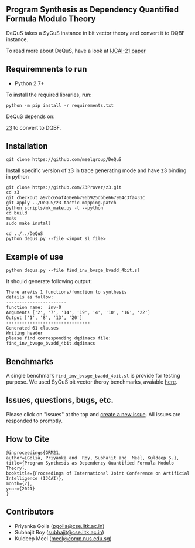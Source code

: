 ## Program Synthesis as Dependency Quantified Formula Modulo Theory
DeQuS takes a SyGuS instance in bit vector theory and convert it to DQBF instance. 

To read more about DeQuS, have a look at [IJCAI-21 paper](https://arxiv.org/pdf/2105.09221.pdf)

## Requiremnents to run

* Python 2.7+

To install the required libraries, run:

```
python -m pip install -r requirements.txt
```
DeQuS depends on:

[z3](https://github.com/Z3Prover/z3) to convert to DQBF.

## Installation

``` 
git clone https://github.com/meelgroup/DeQuS
```
Install specific version of z3 in trace generating mode and have z3 binding in python
```
git clone https://github.com/Z3Prover/z3.git
cd z3
git checkout a97bc65af460e6b796b925dbbe667904c3fa431c
git apply ../DeQuS/z3-tactic-mapping.patch
python scripts/mk_make.py -t --python
cd build
make
sudo make install
```
```
cd ../../DeQuS
python dequs.py --file <input sl file>
```
## Example of use

```
python dequs.py --file find_inv_bvsge_bvadd_4bit.sl
```
It should generate following output:

```
There are/is 1 functions/function to synthesis
details as follow:
-----------------------
function name:  inv-0
Arguments ['2', '7', '14', '19', '4', '10', '16', '22']
Output ['1', '8', '13', '20']
--------------------------------
Generated 61 clauses
Writing header
please find corresponding dqdimacs file: find_inv_bvsge_bvadd_4bit.dqdimacs

```

## Benchmarks

A single benchmark `find_inv_bvsge_bvadd_4bit.sl` is provide for testing purpose. We used SyGuS bit vector theroy benchmarks, avaiable [here](https://github.com/SyGuS-Org/benchmarks/tree/master/lib/General_Track).

## Issues, questions, bugs, etc.
Please click on "issues" at the top and [create a new issue](https://github.com/meelgroup/manthan/issues). All issues are responded to promptly.

## How to Cite
```
@inproceedings{GRM21,
author={Golia, Priyanka and  Roy, Subhajit and  Meel, Kuldeep S.},
title={Program Synthesis as Dependency Quantified Formula Modulo Theory},
booktitle={Proceedings of International Joint Conference on Artificial Intelligence (IJCAI)},
month={7},
year={2021}
}
```
## Contributors
* Priyanka Golia (pgoila@cse.iitk.ac.in)
* Subhajit Roy (subhajit@cse.iitk.ac.in)
* Kuldeep Meel (meel@comp.nus.edu.sg)

